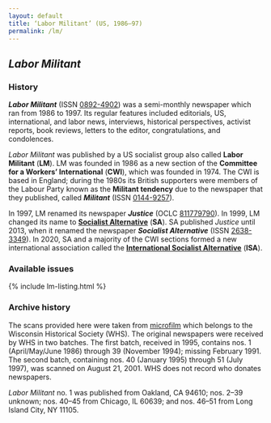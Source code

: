 ```yaml
---
layout: default
title: ‘Labor Militant’ (US, 1986–97)
permalink: /lm/
---
```


## <cite>Labor Militant</cite>

### History

**<cite>Labor Militant</cite>**
(<abbr>ISSN</abbr> <a rel="external" href="https://www.worldcat.org/title/labor-militant/oclc/15266902">0892-4902</a>)
was a semi-monthly newspaper which ran from 1986 to 1997.
Its regular features included editorials, US, international, and labor news, interviews, historical perspectives, activist reports, book reviews, letters to the editor, congratulations, and condolences.

<cite>Labor Militant</cite> was published by a US socialist group also called **Labor Militant** (**LM**).
LM was founded in 1986 as a new section of the
**Committee for a Workers’ International** (**<abbr>CWI</abbr>**),
which was founded in 1974.
The <abbr>CWI</abbr> is based in England;
during the 1980s its British supporters were members of the Labour Party
known as the **Militant tendency** due to the newspaper that they published, called **<cite>Militant</cite>**
(<abbr>ISSN</abbr> <a rel="external" href="https://www.worldcat.org/title/militant/oclc/19365820">0144-9257</a>).

In 1997, LM renamed its newspaper **<cite>Justice</cite>**
(<abbr>OCLC</abbr> <a rel="external" href="https://www.worldcat.org/title/justice/oclc/811779790">811779790</a>).
In 1999, LM changed its name to
**<a rel="external" href="https://www.socialistalternative.org">Socialist Alternative</a>** (**SA**).
SA published <cite>Justice</cite> until 2013, when it renamed the newspaper **<cite>Socialist Alternative</cite>**
(<abbr>ISSN</abbr> <a rel="external" href="https://www.worldcat.org/title/socialist-alternative/oclc/905231108">2638-3349</a>).
In 2020, SA and a majority of the <abbr>CWI</abbr> sections formed a new international association called the
**<a rel="external" href="https://internationalsocialist.net/">International Socialist Alternative</a>**
(**<abbr>ISA</abbr>**).

### Available issues

{% include lm-listing.html %}

### Archive history

The scans provided here were taken from
<a rel="external" href="https://search.library.wisc.edu/catalog/99968927000211">microfilm</a>
which belongs to the Wisconsin Historical Society (<abbr>WHS</abbr>).
The original newspapers were received by <abbr>WHS</abbr> in two batches.
The first batch, received in 1995, contains nos. 1 (April/May/June 1986) through 39 (November 1994); missing February 1991.
The second batch, containing nos. 40 (January 1995) through 51 (July 1997), was scanned on August 21, 2001.
<abbr>WHS</abbr> does not record who donates newspapers.

<cite>Labor Militant</cite> no. 1 was published from Oakland, CA 94610; nos. 2–39 unknown; nos. 40–45 from Chicago, IL 60639;
and nos. 46–51 from Long Island City, NY 11105.